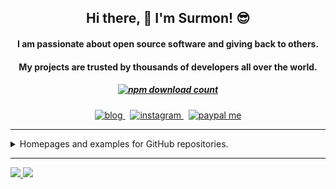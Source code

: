 
<h2 align="center">Hi there, 👋 I'm Surmon! 😎</h2>

<h4 align="center">I am passionate about open source software and giving back to others.</h4>
<h4 align="center">My projects are trusted by thousands of developers all over the world.</h4>

<h5 align="center">
  <a href="https://www.npmjs.com/~surmon">
    <img alt="npm download count" src="https://img.shields.io/badge/Total%20NPM%20DOWNLOAD-7,087,351-231f20?style=for-the-badge&labelColor=bb161b&logo=npm" />
  </a>
</h5>

<p align="center">
  <a href="https://surmon.me">
    <img alt="blog" src="https://img.shields.io/badge/surmon.me-0088f5?style=for-the-badge&labelColor=f0f0f0&logo=rss&logoColor=0088f5" />
  </a>
  <span>&nbsp;</span>
  <a href="https://www.instagram.com/surmon666">
    <img alt="instagram" src="https://img.shields.io/badge/instagram-ed4956?style=for-the-badge&logo=instagram&logoColor=ed4956&labelColor=24292e" />
  </a>
  <span>&nbsp;</span>
  <a href="https://surmon.me/sponsor">
    <img alt="paypal me" src="https://img.shields.io/badge/-sponsor%20me-24292e?style=for-the-badge&labelColor=30363c&logo=github" />
  </a>
</p>

---

<details>
  <summary>
    <string>Homepages and examples for GitHub repositories.<string>
  </summary>
  <br>

  | repositorie | homepage | language | stars | last commit | NPM downloads |
  | --- | --- | --- | --- | --- | --- |
  | [vue-awesome-swiper](https://github.com/surmon-china/vue-awesome-swiper) | [examples](https://github.surmon.me/vue-awesome-swiper) | [![GitHub top language](https://img.shields.io/github/languages/top/surmon-china/vue-awesome-swiper?style=flat-square)](https://github.com/surmon-china/vue-awesome-swiper) | [![GitHub stars](https://img.shields.io/github/stars/surmon-china/vue-awesome-swiper?style=flat-square)](https://github.com/surmon-china/vue-awesome-swiper/stargazers) | [![GitHub last commit](https://img.shields.io/github/last-commit/surmon-china/vue-awesome-swiper?style=flat-square)](https://github.com/surmon-china/vue-awesome-swiper/commits/master) | [![NPM downloads](https://img.shields.io/npm/dw/vue-awesome-swiper?style=flat-square&amp;label=npm%20downloads)](https://www.npmjs.com/package/vue-awesome-swiper)
  | [vue-quill-editor](https://github.com/surmon-china/vue-quill-editor) | [examples](https://github.surmon.me/vue-quill-editor) | [![GitHub top language](https://img.shields.io/github/languages/top/surmon-china/vue-quill-editor?style=flat-square)](https://github.com/surmon-china/vue-quill-editor) | [![GitHub stars](https://img.shields.io/github/stars/surmon-china/vue-quill-editor?style=flat-square)](https://github.com/surmon-china/vue-quill-editor/stargazers) | [![GitHub last commit](https://img.shields.io/github/last-commit/surmon-china/vue-quill-editor?style=flat-square)](https://github.com/surmon-china/vue-quill-editor/commits/master) | [![NPM downloads](https://img.shields.io/npm/dw/vue-quill-editor?style=flat-square&amp;label=npm%20downloads)](https://www.npmjs.com/package/vue-quill-editor)
  | [vue-video-player](https://github.com/surmon-china/vue-video-player) | [examples](https://github.surmon.me/vue-video-player) | [![GitHub top language](https://img.shields.io/github/languages/top/surmon-china/vue-video-player?style=flat-square)](https://github.com/surmon-china/vue-video-player) | [![GitHub stars](https://img.shields.io/github/stars/surmon-china/vue-video-player?style=flat-square)](https://github.com/surmon-china/vue-video-player/stargazers) | [![GitHub last commit](https://img.shields.io/github/last-commit/surmon-china/vue-video-player?style=flat-square)](https://github.com/surmon-china/vue-video-player/commits/master) | [![NPM downloads](https://img.shields.io/npm/dw/vue-video-player?style=flat-square&amp;label=npm%20downloads)](https://www.npmjs.com/package/vue-video-player)
  | [vue-codemirror](https://github.com/surmon-china/vue-codemirror) | [examples](https://github.surmon.me/vue-codemirror) | [![GitHub top language](https://img.shields.io/github/languages/top/surmon-china/vue-codemirror?style=flat-square)](https://github.com/surmon-china/vue-codemirror) | [![GitHub stars](https://img.shields.io/github/stars/surmon-china/vue-codemirror?style=flat-square)](https://github.com/surmon-china/vue-codemirror/stargazers) | [![GitHub last commit](https://img.shields.io/github/last-commit/surmon-china/vue-codemirror?style=flat-square)](https://github.com/surmon-china/vue-codemirror/commits/master) | [![NPM downloads](https://img.shields.io/npm/dw/vue-codemirror?style=flat-square&amp;label=npm%20downloads)](https://www.npmjs.com/package/vue-codemirror)
  | [vue-touch-ripple](https://github.com/surmon-china/vue-touch-ripple) | [examples](https://github.surmon.me/vue-touch-ripple) | [![GitHub top language](https://img.shields.io/github/languages/top/surmon-china/vue-touch-ripple?style=flat-square)](https://github.com/surmon-china/vue-touch-ripple) | [![GitHub stars](https://img.shields.io/github/stars/surmon-china/vue-touch-ripple?style=flat-square)](https://github.com/surmon-china/vue-touch-ripple/stargazers) | [![GitHub last commit](https://img.shields.io/github/last-commit/surmon-china/vue-touch-ripple?style=flat-square)](https://github.com/surmon-china/vue-touch-ripple/commits/master) | [![NPM downloads](https://img.shields.io/npm/dw/vue-touch-ripple?style=flat-square&amp;label=npm%20downloads)](https://www.npmjs.com/package/vue-touch-ripple)
  | [vue-drag-zone](https://github.com/surmon-china/vue-drag-zone) | [examples](https://github.surmon.me/vue-drag-zone) | [![GitHub top language](https://img.shields.io/github/languages/top/surmon-china/vue-drag-zone?style=flat-square)](https://github.com/surmon-china/vue-drag-zone) | [![GitHub stars](https://img.shields.io/github/stars/surmon-china/vue-drag-zone?style=flat-square)](https://github.com/surmon-china/vue-drag-zone/stargazers) | [![GitHub last commit](https://img.shields.io/github/last-commit/surmon-china/vue-drag-zone?style=flat-square)](https://github.com/surmon-china/vue-drag-zone/commits/master) | [![NPM downloads](https://img.shields.io/npm/dw/vue-drag-zone?style=flat-square&amp;label=npm%20downloads)](https://www.npmjs.com/package/vue-drag-zone)
  | [ngx-quill-editor](https://github.com/surmon-china/ngx-quill-editor) | [examples](https://github.surmon.me/ngx-quill-editor) | [![GitHub top language](https://img.shields.io/github/languages/top/surmon-china/ngx-quill-editor?style=flat-square)](https://github.com/surmon-china/ngx-quill-editor) | [![GitHub stars](https://img.shields.io/github/stars/surmon-china/ngx-quill-editor?style=flat-square)](https://github.com/surmon-china/ngx-quill-editor/stargazers) | [![GitHub last commit](https://img.shields.io/github/last-commit/surmon-china/ngx-quill-editor?style=flat-square)](https://github.com/surmon-china/ngx-quill-editor/commits/master) | [![NPM downloads](https://img.shields.io/npm/dw/ngx-quill-editor?style=flat-square&amp;label=npm%20downloads)](https://www.npmjs.com/package/ngx-quill-editor)
  | [simple-netease-cloud-music](https://github.com/surmon-china/simple-netease-cloud-music) | [online service](https://surmon.me/music) | [![GitHub top language](https://img.shields.io/github/languages/top/surmon-china/simple-netease-cloud-music?style=flat-square)](https://github.com/surmon-china/simple-netease-cloud-music) | [![GitHub stars](https://img.shields.io/github/stars/surmon-china/simple-netease-cloud-music?style=flat-square)](https://github.com/surmon-china/simple-netease-cloud-music/stargazers) | [![GitHub last commit](https://img.shields.io/github/last-commit/surmon-china/simple-netease-cloud-music?style=flat-square)](https://github.com/surmon-china/simple-netease-cloud-music/commits/master) | [![NPM downloads](https://img.shields.io/npm/dw/simple-netease-cloud-music?style=flat-square&amp;label=npm%20downloads)](https://www.npmjs.com/package/simple-netease-cloud-music)
  | [emoji-233333](https://github.com/surmon-china/emoji-233333) | [examples](https://github.surmon.me/emoji-233333/dev) | [![GitHub top language](https://img.shields.io/github/languages/top/surmon-china/emoji-233333?style=flat-square)](https://github.com/surmon-china/emoji-233333) | [![GitHub stars](https://img.shields.io/github/stars/surmon-china/emoji-233333?style=flat-square)](https://github.com/surmon-china/emoji-233333/stargazers) | [![GitHub last commit](https://img.shields.io/github/last-commit/surmon-china/emoji-233333?style=flat-square)](https://github.com/surmon-china/emoji-233333/commits/master) | [![NPM downloads](https://img.shields.io/npm/dw/emoji-233333?style=flat-square&amp;label=npm%20downloads)](https://www.npmjs.com/package/emoji-233333)
  | [javascript-gobang](https://github.com/surmon-china/javascript-gobang) | [examples](https://github.surmon.me/javascript-gobang/gobang.dom.html) | [![GitHub top language](https://img.shields.io/github/languages/top/surmon-china/javascript-gobang?style=flat-square)](https://github.com/surmon-china/javascript-gobang) | [![GitHub stars](https://img.shields.io/github/stars/surmon-china/javascript-gobang?style=flat-square)](https://github.com/surmon-china/javascript-gobang/stargazers) | [![GitHub last commit](https://img.shields.io/github/last-commit/surmon-china/javascript-gobang?style=flat-square)](https://github.com/surmon-china/javascript-gobang/commits/master) | -
  | [better-itg-flat-dark-vscode-theme](https://github.com/surmon-china/better-itg-flat-dark-vscode-theme) | [vscode marketplace](https://marketplace.visualstudio.com/items?itemName=surmon.theme-better-itg-flat-dark#overview) | [![GitHub top language](https://img.shields.io/github/languages/top/surmon-china/better-itg-flat-dark-vscode-theme?style=flat-square)](https://github.com/surmon-china/better-itg-flat-dark-vscode-theme) | [![GitHub stars](https://img.shields.io/github/stars/surmon-china/better-itg-flat-dark-vscode-theme?style=flat-square)](https://github.com/surmon-china/better-itg-flat-dark-vscode-theme/stargazers) | [![GitHub last commit](https://img.shields.io/github/last-commit/surmon-china/better-itg-flat-dark-vscode-theme?style=flat-square)](https://github.com/surmon-china/better-itg-flat-dark-vscode-theme/commits/master) | -
  | [nodepress](https://github.com/surmon-china/nodepress) | [`https://api.surmon.me`](https://api.surmon.me) | [![GitHub top language](https://img.shields.io/github/languages/top/surmon-china/nodepress?style=flat-square)](https://github.com/surmon-china/nodepress) | [![GitHub stars](https://img.shields.io/github/stars/surmon-china/nodepress?style=flat-square)](https://github.com/surmon-china/nodepress/stargazers) | [![GitHub last commit](https://img.shields.io/github/last-commit/surmon-china/nodepress?style=flat-square)](https://github.com/surmon-china/nodepress/commits/master) | [![NPM downloads](https://img.shields.io/npm/dw/nodepress?style=flat-square&amp;label=npm%20downloads)](https://www.npmjs.com/package/nodepress)
  | [surmon.me](https://github.com/surmon-china/surmon.me) | [`https://surmon.me`](https://surmon.me) | [![GitHub top language](https://img.shields.io/github/languages/top/surmon-china/surmon.me?style=flat-square)](https://github.com/surmon-china/surmon.me) | [![GitHub stars](https://img.shields.io/github/stars/surmon-china/surmon.me?style=flat-square)](https://github.com/surmon-china/surmon.me/stargazers) | [![GitHub last commit](https://img.shields.io/github/last-commit/surmon-china/surmon.me?style=flat-square)](https://github.com/surmon-china/surmon.me/commits/master) | -
  | [surmon.me.native](https://github.com/surmon-china/surmon.me.native) | [download app](https://surmon.me/app) | [![GitHub top language](https://img.shields.io/github/languages/top/surmon-china/surmon.me.native?style=flat-square)](https://github.com/surmon-china/surmon.me.native) | [![GitHub stars](https://img.shields.io/github/stars/surmon-china/surmon.me.native?style=flat-square)](https://github.com/surmon-china/surmon.me.native/stargazers) | [![GitHub last commit](https://img.shields.io/github/last-commit/surmon-china/surmon.me.native?style=flat-square)](https://github.com/surmon-china/surmon.me.native/commits/master) | -

</details>

---

<p>
  <a href="/" align="left">
    <img src="https://github-readme-stats.vercel.app/api/top-langs/?username=surmon-china&text_color=586069&layout=compact&hide_border=true&bg_color=fff&title_color=0366d6&count_private=true&include_all_commits=true" />
  </a>

  <a href="/" align="right">
    <img src="https://github-readme-stats.vercel.app/api?username=surmon-china&count_private=true&show_icons=true&icon_color=222&title_color=0366d6&text_color=586069&bg_color=fff&hide=issues&hide_border=true&include_all_commits=true" />
  </a>
</p>
